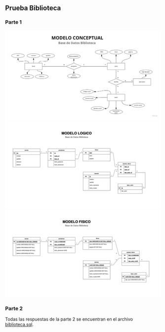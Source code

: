 ## Prueba Biblioteca

### Parte 1

![Screenshot](img/modelo_conceptual.jpg)
![Screenshot](img/modelo_logico.jpeg)
![Screenshot](img/modelo_fisico.jpeg)

### Parte 2

Todas las respuestas de la parte 2 se encuentran en el archivo [biblioteca.sql](biblioteca.sql).
